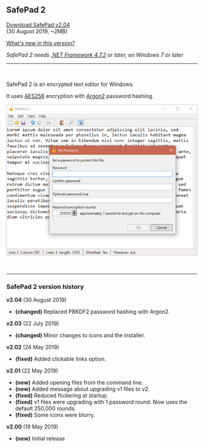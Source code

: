 ## SafePad 2

[Download SafePad v2.04](https://github.com/Arjailer/arjailer.github.io/releases/download/SafePad-2.04/SafePad.2.Setup.exe) <br /> (30 August 2019, ~2MB)

[What's new in this version?](#history)

_SafePad 2 needs [.NET Framework 4.7.2](https://dotnet.microsoft.com/download) or later, on Windows 7 or later_

---

<br />

SafePad 2 is an encrypted text editor for Windows.

It uses [AES256](https://en.wikipedia.org/wiki/Advanced_Encryption_Standard) encryption with [Argon2](https://en.wikipedia.org/wiki/Argon2) password hashing.

![SafePad 2 screenshot](SafePad2.png)

<br />

---

<a name="history"></a>

### SafePad 2 version history

**v2.04**  (30 August 2019) 
- **(changed)**  Replaced PBKDF2 password hashing with Argon2.

**v2.03**  (22 July 2019) 
- **(changed)**  Minor changes to icons and the installer. 

**v2.02**  (24 May 2019) 
- **(fixed)**  Added clickable links option. 

**v2.01**  (22 May 2019) 
- **(new)**  Added opening files from the command line. 
- **(new)**  Added message about upgrading v1 files to v2. 
- **(fixed)**  Reduced flickering at startup. 
- **(fixed)**  v1 files were upgrading with 1 password round. Now uses the default 250,000 rounds. 
- **(fixed)**  Some icons were blurry. 

**v2.00**  (19 May 2019) 
- **(new)**  Initial release 
